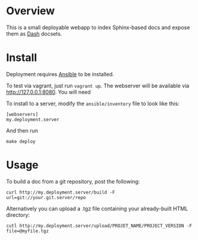 # Overview
This is a small deployable webapp to index Sphinx-based docs and expose them as [Dash](http://kapeli.com/ )  docsets.

# Install
Deployment requires [Ansible](http://ansible.cc/ ) to be installed.

To test via vagrant, just run `vagrant up`. The webserver will be available via http://127.0.0.1:8080. You will need 

To install to a server, modify the `ansible/inventory` file to look like this:

	[webservers]
	my.deployment.server
	
And then run

	make deploy

# Usage
To build a doc from a git repository, post the following:

	curl http://my.deployment.server/build -F url=git://your.git.server/repo

Alternatively you can upload a .tgz file containing your already-built HTML directory:

    cutl http://my.deployment.server/upload/PROJET_NAME/PROJECT_VERSION -F file=@myfile.tgz
